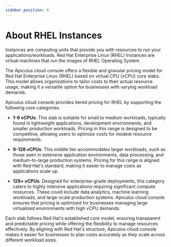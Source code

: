 ```yaml
---
sidebar_position: 0
---
```

# About RHEL Instances

Instances are computing units that provide you with resources to run your applications/workloads. Red Hat Enterprise Linux (RHEL) Instances are virtual machines that run the images of RHEL Operating System.

The Apiculus cloud console offers a flexible and granular pricing model for Red Hat Enterprise Linux (RHEL) based on virtual CPU (vCPU) core slabs. This model allows organizations to tailor costs to their actual resource usage, making it a versatile option for businesses with varying workload demands.

Apiculus cloud console provides tiered pricing for RHEL by supporting the following core categories:

- **1-8 vCPUs**: This slab is suitable for small to medium workloads, typically found in lightweight applications, development environments, and smaller production workloads. Pricing in this range is designed to be competitive, allowing users to optimize costs for modest resource requirements.
    
- **9-128 vCPUs**: This middle tier accommodates larger workloads, such as those seen in extensive application environments, data processing, and medium-to-large production systems. Pricing for this range is aligned with Red Hat's standard, making it easier to manage costs as applications scale up.
    
- **129+ vCPUs**: Designed for enterprise-grade deployments, this category caters to highly intensive applications requiring significant compute resources. These could include data analytics, machine learning workloads, and large-scale production systems. Apiculus cloud console ensures that pricing is optimized for businesses managing large virtualized environments with high vCPU demands.

Each slab follows Red Hat's established core model, ensuring transparent and predictable pricing while offering the flexibility to manage resources effectively. By aligning with Red Hat's structure, Apiculus cloud console makes it easier for businesses to plan costs accurately as they scale across different workload sizes.

